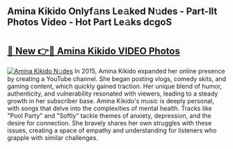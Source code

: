 ## Amina Kikido Onlyf𝚊ns Le𝚊ked N𝚞des - Part-lIt Photos Video - Hot Part Le𝚊ks dcgoS

# <h2><a href="http://ab73159.deff.icu/?id=Amina+Kikido">🔗 New 👉🔴 Amina Kikido VIDEO Photos</a></h2>

[![Amina Kikido N𝚞des](https://i.imgur.com/rIISA9y.gif)](http://ab73159.deff.icu/?id=Amina+Kikido)
In 2015, Amina Kikido expanded her online presence by creating a YouTube channel. She began posting vlogs, comedy skits, and gaming content, which quickly gained traction. Her unique blend of humor, authenticity, and vulnerability resonated with viewers, leading to a steady growth in her subscriber base. Amina Kikido's music is deeply personal, with songs that delve into the complexities of mental health. Tracks like "Pool Party" and "Softly" tackle themes of anxiety, depression, and the desire for connection. She bravely shares her own struggles with these issues, creating a space of empathy and understanding for listeners who grapple with similar challenges.
